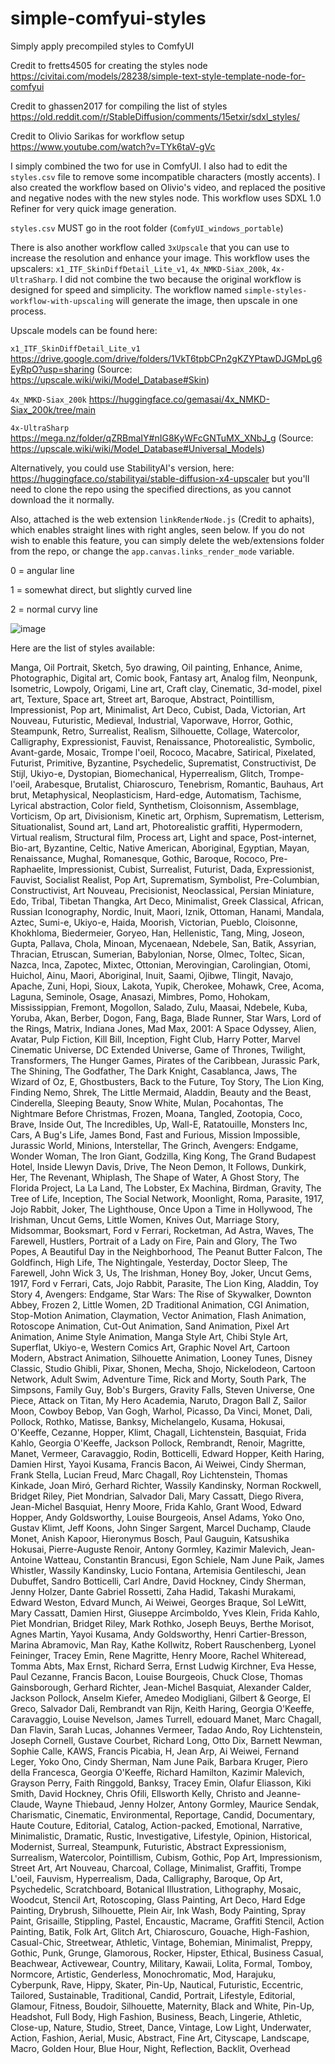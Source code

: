 # simple-comfyui-styles
Simply apply precompiled styles to ComfyUI

Credit to fretts4505 for creating the styles node
https://civitai.com/models/28238/simple-text-style-template-node-for-comfyui

Credit to ghassen2017 for compiling the list of styles
https://old.reddit.com/r/StableDiffusion/comments/15etxir/sdxl_styles/

Credit to Olivio Sarikas for workflow setup
https://www.youtube.com/watch?v=TYk6taV-gVc

I simply combined the two for use in ComfyUI. I also had to edit the `styles.csv` file to remove some incompatible characters (mostly accents). I also created the workflow based on Olivio's video, and replaced the positive and negative nodes with the new styles node. This workflow uses SDXL 1.0 Refiner for very quick image generation. 

`styles.csv` MUST go in the root folder (`ComfyUI_windows_portable`)

There is also another workflow called `3xUpscale` that you can use to increase the resolution and enhance your image. This workflow uses the upscalers: `x1_ITF_SkinDiffDetail_Lite_v1`, `4x_NMKD-Siax_200k`, `4x-UltraSharp`. I did not combine the two because the original workflow is designed for speed and simplicity. The workflow named `simple-styles-workflow-with-upscaling` will generate the image, then upscale in one process. 

Upscale models can be found here:

`x1_ITF_SkinDiffDetail_Lite_v1` https://drive.google.com/drive/folders/1VkT6tpbCPn2gKZYPtawDJGMpLg6EyRpO?usp=sharing (Source: https://upscale.wiki/wiki/Model_Database#Skin)

`4x_NMKD-Siax_200k` https://huggingface.co/gemasai/4x_NMKD-Siax_200k/tree/main

`4x-UltraSharp` https://mega.nz/folder/qZRBmaIY#nIG8KyWFcGNTuMX_XNbJ_g (Source: https://upscale.wiki/wiki/Model_Database#Universal_Models)

Alternatively, you could use StabilityAI's version, here: https://huggingface.co/stabilityai/stable-diffusion-x4-upscaler but you'll need to clone the repo using the specified directions, as you cannot download the it normally.

Also, attached is the web extension `linkRenderNode.js` (Credit to aphaits), which enables straight lines with right angles, seen below. If you do not wish to enable this feature, you can simply delete the web/extensions folder from the repo, or change the `app.canvas.links_render_mode` variable.


0 = angular line


1 = somewhat direct, but slightly curved line


2 = normal curvy line


![image](https://github.com/nach00/simple-comfyui-styles/assets/5945533/ba38b163-ea21-4c45-8a88-8699c537f591)


Here are the list of styles available:

Manga, Oil Portrait, Sketch, 5yo drawing, Oil painting, Enhance, Anime, Photographic, Digital art, Comic book, Fantasy art, Analog film, Neonpunk, Isometric, Lowpoly, Origami, Line art, Craft clay, Cinematic, 3d-model, pixel art, Texture, Space art, Street art, Baroque, Abstract, Pointillism, Impressionist, Pop art, Minimalist, Art Deco, Cubist, Dada, Victorian, Art Nouveau, Futuristic, Medieval, Industrial, Vaporwave, Horror, Gothic, Steampunk, Retro, Surrealist, Realism, Silhouette, Collage, Watercolor, Calligraphy, Expressionist, Fauvist, Renaissance, Photorealistic, Symbolic, Avant-garde, Mosaic, Trompe l'oeil, Rococo, Macabre, Satirical, Pixelated, Futurist, Primitive, Byzantine, Psychedelic, Suprematist, Constructivist, De Stijl, Ukiyo-e, Dystopian, Biomechanical, Hyperrealism, Glitch, Trompe-l'oeil, Arabesque, Brutalist, Chiaroscuro, Tenebrism, Romantic, Bauhaus, Art brut, Metaphysical, Neoplasticism, Hard-edge, Automatism, Tachisme, Lyrical abstraction, Color field, Synthetism, Cloisonnism, Assemblage, Vorticism, Op art, Divisionism, Kinetic art, Orphism, Suprematism, Letterism, Situationalist, Sound art, Land art, Photorealistic graffiti, Hypermodern, Virtual realism, Structural film, Process art, Light and space, Post-internet, Bio-art, Byzantine, Celtic, Native American, Aboriginal, Egyptian, Mayan, Renaissance, Mughal, Romanesque, Gothic, Baroque, Rococo, Pre-Raphaelite, Impressionist, Cubist, Surrealist, Futurist, Dada, Expressionist, Fauvist, Socialist Realist, Pop Art, Suprematism, Symbolist, Pre-Columbian, Constructivist, Art Nouveau, Precisionist, Neoclassical, Persian Miniature, Edo, Tribal, Tibetan Thangka, Art Deco, Minimalist, Greek Classical, African, Russian Iconography, Nordic, Inuit, Maori, Iznik, Ottoman, Hanami, Mandala, Aztec, Sumi-e, Ukiyo-e, Haida, Moorish, Victorian, Pueblo, Cloisonne, Khokhloma, Biedermeier, Goryeo, Han, Hellenistic, Tang, Ming, Joseon, Gupta, Pallava, Chola, Minoan, Mycenaean, Ndebele, San, Batik, Assyrian, Thracian, Etruscan, Sumerian, Babylonian, Norse, Olmec, Toltec, Sican, Nazca, Inca, Zapotec, Mixtec, Ottonian, Merovingian, Carolingian, Otomi, Huichol, Ainu, Maori, Aboriginal, Inuit, Saami, Ojibwe, Tlingit, Navajo, Apache, Zuni, Hopi, Sioux, Lakota, Yupik, Cherokee, Mohawk, Cree, Acoma, Laguna, Seminole, Osage, Anasazi, Mimbres, Pomo, Hohokam, Mississippian, Fremont, Mogollon, Salado, Zulu, Maasai, Ndebele, Kuba, Yoruba, Akan, Berber, Dogon, Fang, Baga, Blade Runner, Star Wars, Lord of the Rings, Matrix, Indiana Jones, Mad Max, 2001: A Space Odyssey, Alien, Avatar, Pulp Fiction, Kill Bill, Inception, Fight Club, Harry Potter, Marvel Cinematic Universe, DC Extended Universe, Game of Thrones, Twilight, Transformers, The Hunger Games, Pirates of the Caribbean, Jurassic Park, The Shining, The Godfather, The Dark Knight, Casablanca, Jaws, The Wizard of Oz, E, Ghostbusters, Back to the Future, Toy Story, The Lion King, Finding Nemo, Shrek, The Little Mermaid, Aladdin, Beauty and the Beast, Cinderella, Sleeping Beauty, Snow White, Mulan, Pocahontas, The Nightmare Before Christmas, Frozen, Moana, Tangled, Zootopia, Coco, Brave, Inside Out, The Incredibles, Up, Wall-E, Ratatouille, Monsters Inc, Cars, A Bug's Life, James Bond, Fast and Furious, Mission Impossible, Jurassic World, Minions, Interstellar, The Grinch, Avengers: Endgame, Wonder Woman, The Iron Giant, Godzilla, King Kong, The Grand Budapest Hotel, Inside Llewyn Davis, Drive, The Neon Demon, It Follows, Dunkirk, Her, The Revenant, Whiplash, The Shape of Water, A Ghost Story, The Florida Project, La La Land, The Lobster, Ex Machina, Birdman, Gravity, The Tree of Life, Inception, The Social Network, Moonlight, Roma, Parasite, 1917, Jojo Rabbit, Joker, The Lighthouse, Once Upon a Time in Hollywood, The Irishman, Uncut Gems, Little Women, Knives Out, Marriage Story, Midsommar, Booksmart, Ford v Ferrari, Rocketman, Ad Astra, Waves, The Farewell, Hustlers, Portrait of a Lady on Fire, Pain and Glory, The Two Popes, A Beautiful Day in the Neighborhood, The Peanut Butter Falcon, The Goldfinch, High Life, The Nightingale, Yesterday, Doctor Sleep, The Farewell, John Wick 3, Us, The Irishman, Honey Boy, Joker, Uncut Gems, 1917, Ford v Ferrari, Cats, Jojo Rabbit, Parasite, The Lion King, Aladdin, Toy Story 4, Avengers: Endgame, Star Wars: The Rise of Skywalker, Downton Abbey, Frozen 2, Little Women, 2D Traditional Animation, CGI Animation, Stop-Motion Animation, Claymation, Vector Animation, Flash Animation, Rotoscope Animation, Cut-Out Animation, Sand Animation, Pixel Art Animation, Anime Style Animation, Manga Style Art, Chibi Style Art, Superflat, Ukiyo-e, Western Comics Art, Graphic Novel Art, Cartoon Modern, Abstract Animation, Silhouette Animation, Looney Tunes, Disney Classic, Studio Ghibli, Pixar, Shonen, Mecha, Shojo, Nickelodeon, Cartoon Network, Adult Swim, Adventure Time, Rick and Morty, South Park, The Simpsons, Family Guy, Bob's Burgers, Gravity Falls, Steven Universe, One Piece, Attack on Titan, My Hero Academia, Naruto, Dragon Ball Z, Sailor Moon, Cowboy Bebop, Van Gogh, Warhol, Picasso, Da Vinci, Monet, Dali, Pollock, Rothko, Matisse, Banksy, Michelangelo, Kusama, Hokusai, O'Keeffe, Cezanne, Hopper, Klimt, Chagall, Lichtenstein, Basquiat, Frida Kahlo, Georgia O'Keeffe, Jackson Pollock, Rembrandt, Renoir, Magritte, Manet, Vermeer, Caravaggio, Rodin, Botticelli, Edward Hopper, Keith Haring, Damien Hirst, Yayoi Kusama, Francis Bacon, Ai Weiwei, Cindy Sherman, Frank Stella, Lucian Freud, Marc Chagall, Roy Lichtenstein, Thomas Kinkade, Joan Miró, Gerhard Richter, Wassily Kandinsky, Norman Rockwell, Bridget Riley, Piet Mondrian, Salvador Dali, Mary Cassatt, Diego Rivera, Jean-Michel Basquiat, Henry Moore, Frida Kahlo, Grant Wood, Edward Hopper, Andy Goldsworthy, Louise Bourgeois, Ansel Adams, Yoko Ono, Gustav Klimt, Jeff Koons, John Singer Sargent, Marcel Duchamp, Claude Monet, Anish Kapoor, Hieronymus Bosch, Paul Gauguin, Katsushika Hokusai, Pierre-Auguste Renoir, Antony Gormley, Kazimir Malevich, Jean-Antoine Watteau, Constantin Brancusi, Egon Schiele, Nam June Paik, James Whistler, Wassily Kandinsky, Lucio Fontana, Artemisia Gentileschi, Jean Dubuffet, Sandro Botticelli, Carl Andre, David Hockney, Cindy Sherman, Jenny Holzer, Dante Gabriel Rossetti, Zaha Hadid, Takashi Murakami, Edward Weston, Edvard Munch, Ai Weiwei, Georges Braque, Sol LeWitt, Mary Cassatt, Damien Hirst, Giuseppe Arcimboldo, Yves Klein, Frida Kahlo, Piet Mondrian, Bridget Riley, Mark Rothko, Joseph Beuys, Berthe Morisot, Agnes Martin, Yayoi Kusama, Andy Goldsworthy, Henri Cartier-Bresson, Marina Abramovic, Man Ray, Kathe Kollwitz, Robert Rauschenberg, Lyonel Feininger, Tracey Emin, Rene Magritte, Henry Moore, Rachel Whiteread, Tomma Abts, Max Ernst, Richard Serra, Ernst Ludwig Kirchner, Eva Hesse, Paul Cezanne, Francis Bacon, Louise Bourgeois, Chuck Close, Thomas Gainsborough, Gerhard Richter, Jean-Michel Basquiat, Alexander Calder, Jackson Pollock, Anselm Kiefer, Amedeo Modigliani, Gilbert & George, El Greco, Salvador Dali, Rembrandt van Rijn, Keith Haring, Georgia O'Keeffe, Caravaggio, Louise Nevelson, James Turrell, edouard Manet, Marc Chagall, Dan Flavin, Sarah Lucas, Johannes Vermeer, Tadao Ando, Roy Lichtenstein, Joseph Cornell, Gustave Courbet, Richard Long, Otto Dix, Barnett Newman, Sophie Calle, KAWS, Francis Picabia, H, Jean Arp, Ai Weiwei, Fernand Leger, Yoko Ono, Cindy Sherman, Nam June Paik, Barbara Kruger, Piero della Francesca, Georgia O'Keeffe, Richard Hamilton, Kazimir Malevich, Grayson Perry, Faith Ringgold, Banksy, Tracey Emin, Olafur Eliasson, Kiki Smith, David Hockney, Chris Ofili, Ellsworth Kelly, Christo and Jeanne-Claude, Wayne Thiebaud, Jenny Holzer, Antony Gormley, Maurice Sendak, Charismatic, Cinematic, Environmental, Reportage, Candid, Documentary, Haute Couture, Editorial, Catalog, Action-packed, Emotional, Narrative, Minimalistic, Dramatic, Rustic, Investigative, Lifestyle, Opinion, Historical, Modernist, Surreal, Steampunk, Futuristic, Abstract Expressionism, Surrealism, Watercolor, Pointillism, Cubism, Gothic, Pop Art, Impressionism, Street Art, Art Nouveau, Charcoal, Collage, Minimalist, Graffiti, Trompe L'oeil, Fauvism, Hyperrealism, Dada, Calligraphy, Baroque, Op Art, Psychedelic, Scratchboard, Botanical Illustration, Lithography, Mosaic, Woodcut, Stencil Art, Rotoscoping, Glass Painting, Art Deco, Hard Edge Painting, Drybrush, Silhouette, Plein Air, Ink Wash, Body Painting, Spray Paint, Grisaille, Stippling, Pastel, Encaustic, Macrame, Graffiti Stencil, Action Painting, Batik, Folk Art, Glitch Art, Chiaroscuro, Gouache, High-Fashion, Casual-Chic, Streetwear, Athletic, Vintage, Bohemian, Minimalist, Preppy, Gothic, Punk, Grunge, Glamorous, Rocker, Hipster, Ethical, Business Casual, Beachwear, Activewear, Country, Military, Kawaii, Lolita, Formal, Tomboy, Normcore, Artistic, Genderless, Monochromatic, Mod, Harajuku, Cyberpunk, Rave, Hippy, Skater, Pin-Up, Nautical, Futuristic, Eccentric, Tailored, Sustainable, Traditional, Candid, Portrait, Lifestyle, Editorial, Glamour, Fitness, Boudoir, Silhouette, Maternity, Black and White, Pin-Up, Headshot, Full Body, High Fashion, Business, Beach, Lingerie, Athletic, Close-up, Nature, Studio, Street, Dance, Vintage, Low Light, Underwater, Action, Fashion, Aerial, Music, Abstract, Fine Art, Cityscape, Landscape, Macro, Golden Hour, Blue Hour, Night, Reflection, Backlit, Overhead
